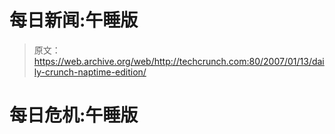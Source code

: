 # 每日新闻:午睡版

> 原文：<https://web.archive.org/web/http://techcrunch.com:80/2007/01/13/daily-crunch-naptime-edition/>

# 每日危机:午睡版